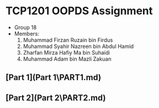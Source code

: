 # TCP1201 OOPDS Assignment
- Group 18
- Members:
  1. Muhammad Firzan Ruzain bin Firdus
  2. Muhammad Syahir Nazreen bin Abdul Hamid
  3. Zharfan Mirza Hafiy Ma bin Suhaidi
  4. Muhammad Adam bin Mazli Zakuan
## [Part 1](Part 1\PART1.md)
## [Part 2](Part 2\PART2.md)
